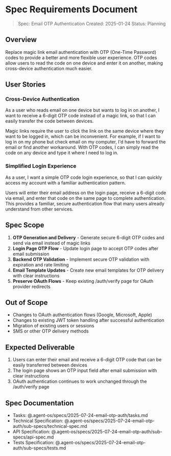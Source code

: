 # Spec Requirements Document

> Spec: Email OTP Authentication
> Created: 2025-01-24
> Status: Planning

## Overview

Replace magic link email authentication with OTP (One-Time Password) codes to provide a better and more flexible user experience. OTP codes allow users to read the code on one device and enter it on another, making cross-device authentication much easier.

## User Stories

### Cross-Device Authentication

As a user who reads email on one device but wants to log in on another, I want to receive a 6-digit OTP code instead of a magic link, so that I can easily transfer the code between devices.

Magic links require the user to click the link on the same device where they want to be logged in, which can be inconvenient. For example, if I want to log in on my phone but check email on my computer, I'd have to forward the email or find another workaround. With OTP codes, I can simply read the code on any device and type it where I need to log in.

### Simplified Login Experience

As a user, I want a simple OTP code login experience, so that I can quickly access my account with a familiar authentication pattern.

Users will enter their email address on the login page, receive a 6-digit code via email, and enter that code on the same page to complete authentication. This provides a familiar, secure authentication flow that many users already understand from other services.

## Spec Scope

1. **OTP Generation and Delivery** - Generate secure 6-digit OTP codes and send via email instead of magic links
2. **Login Page OTP Flow** - Update login page to accept OTP codes after email submission
3. **Backend OTP Validation** - Implement secure OTP validation with expiration and rate limiting
4. **Email Template Updates** - Create new email templates for OTP delivery with clear instructions
5. **Preserve OAuth Flows** - Keep existing /auth/verify page for OAuth provider redirects

## Out of Scope

- Changes to OAuth authentication flows (Google, Microsoft, Apple)
- Changes to existing JWT token handling after successful authentication
- Migration of existing users or sessions
- SMS or other OTP delivery methods

## Expected Deliverable

1. Users can enter their email and receive a 6-digit OTP code that can be easily transferred between devices
2. The login page shows an OTP input field after email submission with clear instructions
3. OAuth authentication continues to work unchanged through the /auth/verify page

## Spec Documentation

- Tasks: @.agent-os/specs/2025-07-24-email-otp-auth/tasks.md
- Technical Specification: @.agent-os/specs/2025-07-24-email-otp-auth/sub-specs/technical-spec.md
- API Specification: @.agent-os/specs/2025-07-24-email-otp-auth/sub-specs/api-spec.md
- Tests Specification: @.agent-os/specs/2025-07-24-email-otp-auth/sub-specs/tests.md